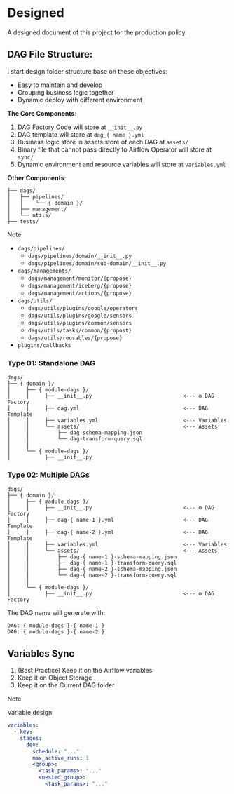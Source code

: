 # Designed

A designed document of this project for the production policy.

## DAG File Structure:

I start design folder structure base on these objectives:

- Easy to maintain and develop
- Grouping business logic together
- Dynamic deploy with different environment

**The Core Components**:

1. DAG Factory Code will store at `__init__.py`
2. DAG template will store at `dag_{ name }.yml`
3. Business logic store in assets store of each DAG at `assets/`
4. Binary file that cannot pass directly to Airflow Operator will store at `sync/`
5. Dynamic environment and resource variables will store at `variables.yml`

**Other Components**:

```text
├── dags/
│   ├── pipelines/
│   │    └── { domain }/
│   ├── management/
│   └── utils/
├── tests/
```

> [!NOTE]
> - `dags/pipelines/`
>   - `dags/pipelines/domain/__init__.py`
>   - `dags/pipelines/domain/sub-domain/__init__.py`
> - `dags/managements/`
>   - `dags/management/monitor/{propose}`
>   - `dags/management/iceberg/{propose}`
>   - `dags/management/actions/{propose}`
> - `dags/utils/`
>   - `dags/utils/plugins/google/operators`
>   - `dags/utils/plugins/google/sensors`
>   - `dags/utils/plugins/common/sensors`
>   - `dags/utils/tasks/common/{propost}`
>   - `dags/utils/reusables/{propose}`
> - `plugins/callbacks`

### Type 01: Standalone DAG

```text
dags/
├── { domain }/
│     ├── { module-dags }/
│     │     ├── __init__.py                             <--- ⚙️ DAG Factory
│     │     ├── dag.yml                                 <--- DAG Template
│     │     ├── variables.yml                           <--- Variables
│     │     └── assets/                                 <--- Assets
│     │         ├── dag-schema-mapping.json
│     │         └── dag-transform-query.sql
│     │
│     └── { module-dags }/
│           ├── __init__.py
```

### Type 02: Multiple DAGs

```text
dags/
├── { domain }/
│     ├── { module-dags }/
│     │     ├── __init__.py                             <--- ⚙️ DAG Factory
│     │     ├── dag-{ name-1 }.yml                      <--- DAG Template
│     │     ├── dag-{ name-2 }.yml                      <--- DAG Template
│     │     ├── variables.yml                           <--- Variables
│     │     └── assets/                                 <--- Assets
│     │         ├── dag-{ name-1 }-schema-mapping.json
│     │         ├── dag-{ name-1 }-transform-query.sql
│     │         ├── dag-{ name-2 }-schema-mapping.json
│     │         └── dag-{ name-2 }-transform-query.sql
│     │
│     └── { module-dags }/
│           ├── __init__.py                             <--- ⚙️ DAG Factory
```

The DAG name will generate with:

```text
DAG: { module-dags }-{ name-1 }
DAG: { module-dags }-{ name-2 }
```

## Variables Sync

1. (Best Practice) Keep it on the Airflow variables
2. Keep it on Object Storage
3. Keep it on the Current DAG folder

> [!NOTE]
> Variable design
> ```yaml
> variables:
>   - key:
>     stages:
>       dev:
>         schedule: "..."
>         max_active_runs: 1
>         <group>:
>           <task_params>: "..."
>           <nested_group>:
>             <task_params>: "..."
> ```
